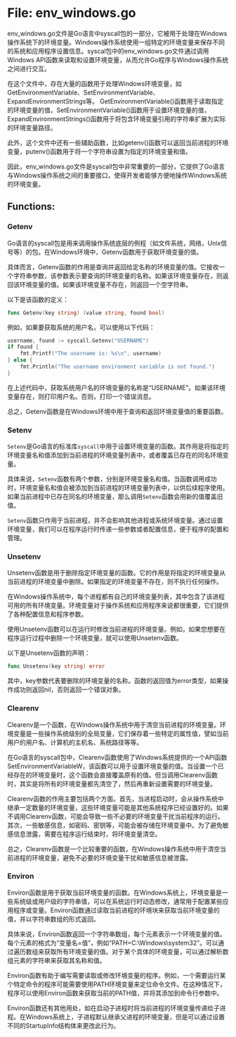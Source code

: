 # File: env_windows.go

env_windows.go文件是Go语言中syscall包的一部分，它被用于处理在Windows操作系统下的环境变量。Windows操作系统使用一组特定的环境变量来保存不同的系统和应用程序设置信息。syscal包中的env_windows.go文件通过调用Windows API函数来读取和设置环境变量，从而允许Go程序与Windows操作系统之间进行交互。

在这个文件中，存在大量的函数用于处理Windows环境变量，如GetEnvironmentVariable、SetEnvironmentVariable、ExpandEnvironmentStrings等。 GetEnvironmentVariable()函数用于读取指定的环境变量的值，SetEnvironmentVariable()函数用于设置环境变量的值，ExpandEnvironmentStrings()函数用于将包含环境变量引用的字符串扩展为实际的环境变量路径。

此外，这个文件中还有一些辅助函数，比如getenv()函数可以返回当前进程的环境变量，putenv()函数用于将一个字符串设置为指定的环境变量和值。

因此，env_windows.go文件是syscall包中非常重要的一部分，它提供了Go语言与Windows操作系统之间的重要接口，使得开发者能够方便地操作Windows系统的环境变量。

## Functions:

### Getenv

Go语言的syscall包是用来调用操作系统底层的例程（如文件系统，网络，Unix信号等）的包。在Windows环境中，Getenv函数用于获取环境变量的值。

具体而言，Getenv函数的作用是查询并返回给定名称的环境变量的值。它接收一个字符串参数，该参数表示要查询的环境变量的名称。如果该环境变量存在，则返回该环境变量的值。如果该环境变量不存在，则返回一个空字符串。

以下是该函数的定义：

```go
func Getenv(key string) (value string, found bool)
```

例如，如果要获取系统的用户名，可以使用以下代码：

```go
username, found := syscall.Getenv("USERNAME")
if found {
    fmt.Printf("The username is: %s\n", username)
} else {
    fmt.Println("The username environment variable is not found.")
}
```

在上述代码中，获取系统用户名的环境变量的名称是“USERNAME”。如果该环境变量存在，则打印用户名。否则，打印一个错误消息。

总之，Getenv函数是在Windows环境中用于查询和返回环境变量值的重要函数。



### Setenv

`Setenv`是Go语言的标准库`syscall`中用于设置环境变量的函数。其作用是将指定的环境变量名和值添加到当前进程的环境变量列表中，或者覆盖已存在的同名环境变量。

具体来说，`Setenv`函数有两个参数，分别是环境变量名和值。当函数调用成功时，环境变量名和值会被添加到当前进程的环境变量列表中，以供后续程序使用。如果当前进程中已存在同名的环境变量，那么调用`Setenv`函数会用新的值覆盖旧值。

`Setenv`函数只作用于当前进程，并不会影响其他进程或系统环境变量。通过设置环境变量，我们可以在程序运行时传递一些参数或者配置信息，便于程序的配置和管理。



### Unsetenv

Unsetenv函数是用于删除指定环境变量的函数。它的作用是将指定的环境变量从当前进程的环境变量中删除。如果指定的环境变量不存在，则不执行任何操作。

在Windows操作系统中，每个进程都有自己的环境变量列表，其中包含了该进程可用的所有环境变量。环境变量对于操作系统和应用程序来说都很重要，它们提供了各种配置信息和程序参数。

使用Unsetenv函数可以在运行时修改当前进程的环境变量。例如，如果您想要在程序运行过程中删除一个环境变量，就可以使用Unsetenv函数。

以下是Unsetenv函数的声明：

```go
func Unsetenv(key string) error
```

其中，key参数代表要删除的环境变量的名称。函数的返回值为error类型，如果操作成功则返回nil，否则返回一个错误对象。



### Clearenv

Clearenv是一个函数，在Windows操作系统中用于清空当前进程的环境变量。环境变量是一些操作系统级别的全局变量，它们保存着一些特定的属性值，譬如当前用户的用户名、计算机的主机名、系统路径等等。

在Go语言的syscall包中，Clearenv函数使用了Windows系统提供的一个API函数SetEnvironmentVariableW，该函数可以用于设置环境变量的值。当设置一个已经存在的环境变量时，这个函数会直接覆盖原有的值。但当调用Clearenv函数时，其实是将所有的环境变量都先清空了，然后再重新设置需要的环境变量。

Clearenv函数的作用主要包括两个方面。首先，当进程启动时，会从操作系统中继承一定数量的环境变量，这些环境变量可能是其他系统程序已经设置好的。如果不调用Clearenv函数，可能会导致一些不必要的环境变量干扰当前程序的运行。其次，一些敏感信息，如密码、密钥等，可能会被存储在环境变量中。为了避免敏感信息泄露，需要在程序运行结束时，将环境变量清空。

总之，Clearenv函数是一个比较重要的函数，在Windows操作系统中用于清空当前进程的环境变量，避免不必要的环境变量干扰和敏感信息被泄露。



### Environ

Environ函数是用于获取当前环境变量的函数。在Windows系统上，环境变量是一些系统级或用户级的字符串值，可以在系统运行时动态修改，通常用于配置某些应用程序或变量。Environ函数通过读取当前进程的环境块来获取当前环境变量的值，并以字符串数组的形式返回。

具体来说，Environ函数返回一个字符串数组，每个元素表示一个环境变量的值。每个元素的格式为“变量名=值”，例如“PATH=C:\Windows\system32”。可以通过遍历数组来获取所有环境变量的值。对于某个具体的环境变量，可以通过解析数组元素的字符串来获取其名称和值。

Environ函数有助于编写需要读取或修改环境变量的程序。例如，一个需要运行某个特定命令的程序可能需要使用PATH环境变量来定位命令文件。在这种情况下，程序可以使用Environ函数来获取当前的PATH值，并将其添加到命令行参数中。

Environ函数还有其他用处，如在启动子进程时将当前进程的环境变量传递给子进程。在Windows系统上，子进程默认继承父进程的环境变量，但是可以通过设置不同的StartupInfo结构体来更改此行为。




